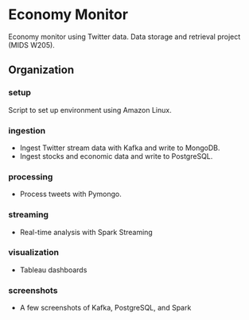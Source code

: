 # Economy Monitor
Economy monitor using Twitter data. Data storage and retrieval project (MIDS W205).

## Organization

### setup
Script to set up environment using Amazon Linux.

### ingestion
- Ingest Twitter stream data with Kafka and write to MongoDB.
- Ingest stocks and economic data and write to PostgreSQL.

### processing
- Process tweets with Pymongo.

### streaming
- Real-time analysis with Spark Streaming

### visualization
- Tableau dashboards

### screenshots
- A few screenshots of Kafka, PostgreSQL, and Spark
